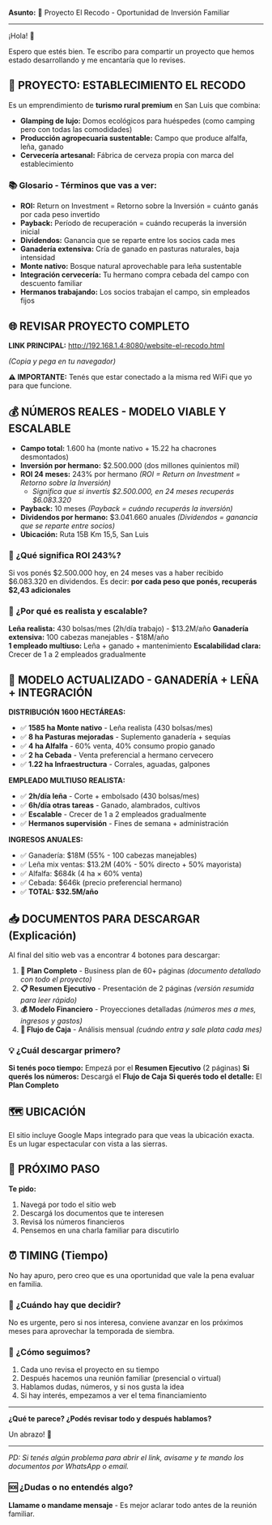 **Asunto:** 🏡 Proyecto El Recodo - Oportunidad de Inversión Familiar

---

¡Hola! 👋

Espero que estés bien. Te escribo para compartir un proyecto que hemos estado desarrollando y me encantaría que lo revises.

## 🎯 PROYECTO: ESTABLECIMIENTO EL RECODO

Es un emprendimiento de **turismo rural premium** en San Luis que combina:
- **Glamping de lujo:** Domos ecológicos para huéspedes (como camping pero con todas las comodidades)
- **Producción agropecuaria sustentable:** Campo que produce alfalfa, leña, ganado
- **Cervecería artesanal:** Fábrica de cerveza propia con marca del establecimiento

### 📚 **Glosario - Términos que vas a ver:**
- **ROI:** Return on Investment = Retorno sobre la Inversión = cuánto ganás por cada peso invertido
- **Payback:** Período de recuperación = cuándo recuperás la inversión inicial  
- **Dividendos:** Ganancia que se reparte entre los socios cada mes
- **Ganadería extensiva:** Cría de ganado en pasturas naturales, baja intensidad
- **Monte nativo:** Bosque natural aprovechable para leña sustentable
- **Integración cervecería:** Tu hermano compra cebada del campo con descuento familiar
- **Hermanos trabajando:** Los socios trabajan el campo, sin empleados fijos

## 🌐 REVISAR PROYECTO COMPLETO

**LINK PRINCIPAL:** http://192.168.1.4:8080/website-el-recodo.html

*(Copia y pega en tu navegador)*

**⚠️ IMPORTANTE:** Tenés que estar conectado a la misma red WiFi que yo para que funcione.

## 💰 NÚMEROS REALES - MODELO VIABLE Y ESCALABLE

- **Campo total:** 1.600 ha (monte nativo + 15.22 ha chacrones desmontados)
- **Inversión por hermano:** $2.500.000 (dos millones quinientos mil)
- **ROI 24 meses:** 243% por hermano *(ROI = Return on Investment = Retorno sobre la Inversión)*
  - *Significa que si invertís $2.500.000, en 24 meses recuperás $6.083.320*
- **Payback:** 10 meses *(Payback = cuándo recuperás la inversión)*
- **Dividendos por hermano:** $3.041.660 anuales *(Dividendos = ganancia que se reparte entre socios)*
- **Ubicación:** Ruta 15B Km 15,5, San Luis

### 🤔 **¿Qué significa ROI 243%?**
Si vos ponés $2.500.000 hoy, en 24 meses vas a haber recibido $6.083.320 en dividendos.
Es decir: **por cada peso que ponés, recuperás $2,43 adicionales**

### 🚀 **¿Por qué es realista y escalable?**
**Leña realista:** 430 bolsas/mes (2h/día trabajo) - $13.2M/año
**Ganadería extensiva:** 100 cabezas manejables - $18M/año  
**1 empleado multiuso:** Leña + ganado + mantenimiento
**Escalabilidad clara:** Crecer de 1 a 2 empleados gradualmente

## 🎯 MODELO ACTUALIZADO - GANADERÍA + LEÑA + INTEGRACIÓN

**DISTRIBUCIÓN 1600 HECTÁREAS:**
- ✅ **1585 ha Monte nativo** - Leña realista (430 bolsas/mes)
- ✅ **8 ha Pasturas mejoradas** - Suplemento ganadería + sequías
- ✅ **4 ha Alfalfa** - 60% venta, 40% consumo propio ganado
- ✅ **2 ha Cebada** - Venta preferencial a hermano cervecero
- ✅ **1.22 ha Infraestructura** - Corrales, aguadas, galpones

**EMPLEADO MULTIUSO REALISTA:**
- ✅ **2h/día leña** - Corte + embolsado (430 bolsas/mes)
- ✅ **6h/día otras tareas** - Ganado, alambrados, cultivos
- ✅ **Escalable** - Crecer de 1 a 2 empleados gradualmente
- ✅ **Hermanos supervisión** - Fines de semana + administración

**INGRESOS ANUALES:**
- ✅ Ganadería: $18M (55% - 100 cabezas manejables)
- ✅ Leña mix ventas: $13.2M (40% - 50% directo + 50% mayorista)
- ✅ Alfalfa: $684k (4 ha × 60% venta)
- ✅ Cebada: $646k (precio preferencial hermano)
- ✅ **TOTAL: $32.5M/año**

## 📥 DOCUMENTOS PARA DESCARGAR (Explicación)

Al final del sitio web vas a encontrar 4 botones para descargar:

1. **📄 Plan Completo** - Business plan de 60+ páginas *(documento detallado con todo el proyecto)*
2. **📋 Resumen Ejecutivo** - Presentación de 2 páginas *(versión resumida para leer rápido)*
3. **💰 Modelo Financiero** - Proyecciones detalladas *(números mes a mes, ingresos y gastos)*
4. **💸 Flujo de Caja** - Análisis mensual *(cuándo entra y sale plata cada mes)*

### 💡 **¿Cuál descargar primero?**
**Si tenés poco tiempo:** Empezá por el **Resumen Ejecutivo** (2 páginas)
**Si querés los números:** Descargá el **Flujo de Caja** 
**Si querés todo el detalle:** El **Plan Completo**

## 🗺️ UBICACIÓN

El sitio incluye Google Maps integrado para que veas la ubicación exacta. Es un lugar espectacular con vista a las sierras.

## 🤝 PRÓXIMO PASO

**Te pido:**
1. Navegá por todo el sitio web
2. Descargá los documentos que te interesen
3. Revisá los números financieros
4. Pensemos en una charla familiar para discutirlo

## ⏰ TIMING (Tiempo)

No hay apuro, pero creo que es una oportunidad que vale la pena evaluar en familia.

### 📅 **¿Cuándo hay que decidir?**
No es urgente, pero si nos interesa, conviene avanzar en los próximos meses para aprovechar la temporada de siembra.

### 🤝 **¿Cómo seguimos?**
1. Cada uno revisa el proyecto en su tiempo
2. Después hacemos una reunión familiar (presencial o virtual)
3. Hablamos dudas, números, y si nos gusta la idea
4. Si hay interés, empezamos a ver el tema financiamiento

---

**¿Qué te parece? ¿Podés revisar todo y después hablamos?**

Un abrazo! 🚀

---

*PD: Si tenés algún problema para abrir el link, avisame y te mando los documentos por WhatsApp o email.*

### 🆘 **¿Dudas o no entendés algo?**
**Llamame o mandame mensaje** - Es mejor aclarar todo antes de la reunión familiar.
